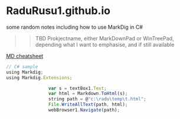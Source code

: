 # RaduRusu1.github.io

some random notes including how to use MarkDig in C#
>> TBD Prokjectname, either MarkDownPad or WinTreePad, depending what I want to emphasise, and if still available

[MD cheatsheet](https://github.com/adam-p/markdown-here/wiki/Markdown-Cheatsheet)
        

```javascript
// C# sample
using Markdig;
using Markdig.Extensions;

                var s = textBox1.Text;
                var html = Markdown.ToHtml(s);
                string path = @"c:\radu\temp\t.html";
                File.WriteAllText(path, html);
                webBrowser1.Navigate(path);
```



